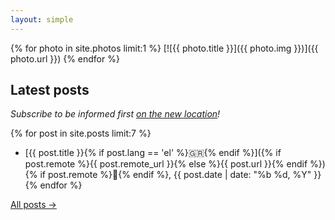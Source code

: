 ```yaml
---
layout: simple
---
```


{% for photo in site.photos limit:1 %}
[![{{ photo.title }}]({{ photo.img }})]({{ photo.url }})
{% endfor %}

## Latest posts

_Subscribe to be informed first [on the new location](https://world.hey.com/tasos)!_

{% for post in site.posts limit:7 %}

- [{{ post.title }}{% if post.lang == 'el' %}<span>🇬🇷</span>{% endif %}]({% if post.remote %}{{ post.remote_url }}{% else %}{{ post.url }}{% endif %}){% if post.remote %}🔗{% endif %}, <time datetime="{{ post.date | date_to_xmlschema }}">{{ post.date | date: "%b %d, %Y" }}</time>
  {% endfor %}

[All posts →](/posts/)
